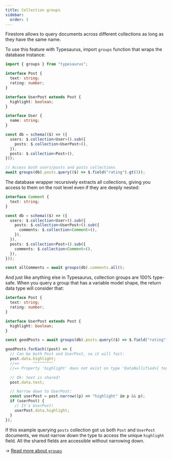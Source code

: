 ```yaml
---
title: Collection groups
sidebar:
  order: 3
---
```


Firestore allows to query documents across different collections as long as they have the same name.

To use this feature with Typesaurus, import `groups` function that wraps the database instance:

```ts
import { groups } from "typesaurus";

interface Post {
  text: string;
  rating: number;
}

interface UserPost extends Post {
  highlight: boolean;
}

interface User {
  name: string;
}

const db = schema(($) => ({
  users: $.collection<User>().sub({
    posts: $.collection<UserPost>(),
  }),
  posts: $.collection<Post>(),
}));

// Access both users/posts and posts collections
await groups(db).posts.query(($) => $.field("rating").gt(3));
```

The database wrapper recursively extracts all collections, giving you access to them on the root level even if they are deeply nested:

```ts
interface Comment {
  text: string;
}

const db = schema(($) => ({
  users: $.collection<User>().sub({
    posts: $.collection<UserPost>().sub({
      comments: $.collection<Comment>(),
    }),
  }),
  posts: $.collection<Post>().sub({
    comments: $.collection<Comment>(),
  }),
}));

const allComments = await groups(db).comments.all();
```

And just like anything else in Typesaurus, collection groups are 100% type-safe. When you query a group that has a variable model shape, the return data type will consider that:

```ts
interface Post {
  text: string;
  rating: number;
}

interface UserPost extends Post {
  highlight: boolean;
}

const goodPosts = await groups(db).posts.query(($) => $.field("rating").gt(3));

goodPosts.forEach((post) => {
  // Can be both Post and UserPost, so it will fail:
  post.data.highlight;
  //=>      ^^^^^^^^^
  //=> Property 'highlight' does not exist on type 'DataNullified<{ text: string; rating: number; }, "missing">'.ts(2339)

  // Ok: text is shared!
  post.data.text;

  // Narrow down to UserPost:
  const userPost = post.narrow((p) => "highlight" in p && p);
  if (userPost) {
    // It's UserPost!
    userPost.data.highlight;
  }
});
```

If this example querying `posts` collection got us both `Post` and `UserPost` documents, we must narrow down the type to access the unique `highlight` field. All the shared fields are accessible without narrowing down.

→ [Read more about `groups`](/api/extensions/groups/)
